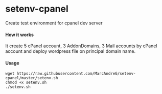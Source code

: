 # setenv-cpanel
Create test environment for cpanel dev server

#### How it works
It create 5 cPanel account, 3 AddonDomains, 3 Mail accounts by cPanel account and deploy wordpress file on principal domain name.

#### Usage
```
wget https://raw.githubusercontent.com/MarcAndreG/setenv-cpanel/master/setenv.sh
chmod +x setenv.sh
./setenv.sh
```

